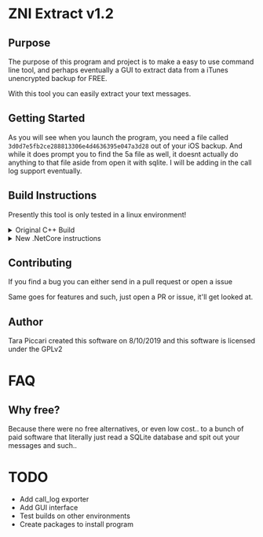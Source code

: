 # ZNI Extract v1.2
## Purpose

The purpose of this program and project is to make a easy to use command line tool, and perhaps eventually a GUI to extract data from a iTunes unencrypted backup for FREE.

With this tool you can easily extract your text messages.

## Getting Started

As you will see when you launch the program, you need a file called ```3d0d7e5fb2ce288813306e4d4636395e047a3d28``` out of your iOS backup.
And while it does prompt you to find the 5a file as well, it doesnt actually do anything to that file aside from open it with sqlite. 
I will be adding in the call log support eventually.

## Build Instructions

Presently this tool is only tested in a linux environment!

<details>
<summary>Original C++ Build</summary>

```bash
sudo apt-get install build-essential libsqlite3-dev sqlite3
cd <project_folder>
make
```

For those who enjoy running things line by line:
```bash
sudo apt-get install build-essential libsqlite3-dev sqlite3
cd <project_folder>
rm *.o
gcc -c b64.cpp -o b64.o
gcc -c main.cpp -o main.o
g++ b64.o main.o -o extract_tool -lsqlite3
./extract_tool
```

</details>

<details>
<summary>New .NetCore instructions</summary>

```
dotnet restore
dotnet build -c Release
```

Build files can then be found in the bin folder.

</details>

## Contributing

If you find a bug you can either send in a pull request or open a issue

Same goes for features and such, just open a PR or issue, it'll get looked at.

## Author
Tara Piccari created this software on 8/10/2019 and this software is licensed under the GPLv2

# FAQ

## Why free?

Because there were no free alternatives, or even low cost.. to a bunch of paid software that literally just read a SQLite database and spit out your messages and such.. 


# TODO
* Add call_log exporter
* Add GUI interface
* Test builds on other environments
* Create packages to install program
